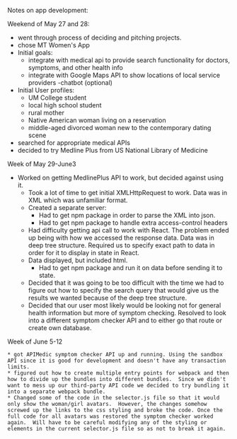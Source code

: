 Notes on app development:

Weekend of May 27 and 28:

  * went through process of deciding and pitching projects.
  * chose MT Women's App
  * Initial goals:
    - integrate with medical api to provide search functionality for doctors, symptoms, and other health info
    - integrate with Google Maps API to show locations of local service providers
    -chatbot (optional)
  * Initial User profiles:
    - UM College student
    - local high school student
    - rural mother
    - Native American woman living on a reservation
    - middle-aged divorced woman new to the contemporary dating scene
  * searched for appropriate medical APIs
  * decided to try Medline Plus from US National Library of Medicine

Week of May 29-June3

  * Worked on getting MedlinePlus API to work, but decided against using it.
    - Took a lot of time to get initial XMLHttpRequest to work. Data was in XML which was unfamiliar format.
    - Created a separate server:
      - Had to get npm package <xml2js> in order to parse the XML into json.
      - Had to get npm package <cors> to handle extra access-control headers
    - Had difficulty getting api call to work with React. The problem ended up being with how we accessed the response data. Data was in deep tree structure. Required us to specify exact path to data in order for it to display in state in React.
    - Data displayed, but included html.
      - Had to get npm package <striptags> and run it on data before sending it to state.
    - Decided that it was going to be too difficult with the time we had to figure out how to specify the search query that would give us the results we wanted because of the deep tree structure.
    - Decided that our user most likely would be looking not for general health information but more of symptom checking. Resolved to look into a different symptom checker API and to either go that route or create own database.

Week of June 5-12

    * got APIMedic symptom checker API up and running. Using the sandbox API since it is good for development and doesn't have any transaction limits.
    * figured out how to create multiple entry points for webpack and then how to divide up the bundles into different bundles.  Since we didn't want to mess up our third-party API code we decided to try bundling it into a separate webpack bundle.
    * Changed some of the code in the selector.js file so that it would only show the woman/girl avatars.  However, the changes somehow screwed up the links to the css styling and broke the code. Once the full code for all avatars was restored the symptom checker worked again.  Will have to be careful modifying any of the styling or elements in the current selector.js file so as not to break it again. 
